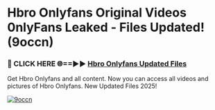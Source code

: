 # Hbro Onlyfans Original Videos 0nlyFans Leaked - Files Updated! (9occn)

<h3>🔴 CLICK HERE 🌐==►► <a href="https://tinyurl.com/ehrbuxhb" rel="nofollow">Hbro Onlyfans Updated Files</a></h3>

Get Hbro Onlyfans and all content. Now you can access all videos and pictures of Hbro Onlyfans. New Updated Files 2025!

[![9occn](https://i.imgur.com/lVYEuWS.gif)](https://tinyurl.com/ehrbuxhb)
